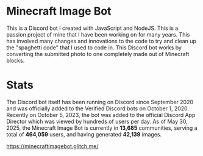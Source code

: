 # Minecraft Image Bot
This is a Discord bot I created with JavaScript and NodeJS. This is a passion project of mine that I have been working on for many years. This has involved many changes and innovations to the code to try and clean up the "spaghetti code" that I used to code in. This Discord bot works by converting the submitted photo to one completely made out of Minecraft blocks.

# Stats
The Discord bot itself has been running on Discord since September 2020 and was officially added to the Verified Discord bots on October 1, 2020. Recently on October 5, 2023, the bot was added to the official Discord App Director which was viewed by hundreds of users per day. As of May 30, 2025, the Minecraft Image Bot is currently in __13,685__ communities, serving a total of __464,059__ users, and having generated __42,139__ images.

https://minecraftimagebot.glitch.me/
